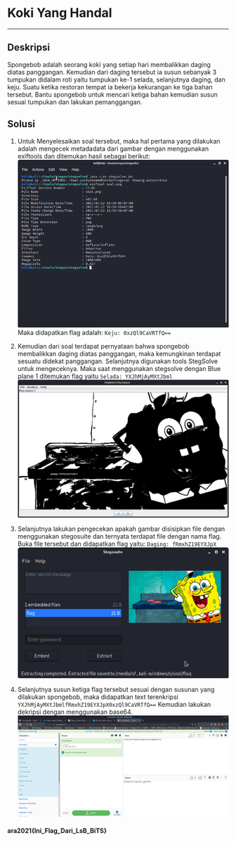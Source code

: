 # Koki Yang Handal
---
## Deskripsi
Spongebob adalah seorang koki yang setiap hari membalikkan daging diatas panggangan.  Kemudian dari daging tersebut ia susun sebanyak 3 tumpukan didalam roti yaitu tumpukan ke-1 selada, selanjutnya daging, dan keju. Suatu ketika restoran tempat ia bekerja kekurangan ke tiga bahan tersebut. Bantu spongebob untuk mencari ketiga bahan kemudian susun sesuai tumpukan dan lakukan pemanggangan.
## Solusi
1.	Untuk Menyelesaikan soal tersebut, maka hal pertama yang dilakukan adalah mengecek metadadata dari gambar dengan menggunakan exiftools dan ditemukan hasil sebagai berikut:
![](1.png)
Maka didapatkan flag adalah: ```Keju: 0xzQl9CaVRTfQ==```
2.	Kemudian dari soal terdapat pernyataan bahwa spongebob membalikkan daging diatas panggangan, maka kemungkinan terdapat sesuatu didekat panggangan. Selanjutnya digunakan tools StegSolve untuk mengeceknya. Maka saat menggunakan stegsolve dengan Blue plane 1 ditemukan flag yaitu ```Selada: YXJhMjAyMXtJbml```
 ![](2.png)

3.	Selanjutnya lakukan pengecekan apakah gambar disisipkan file dengan menggunakan stegosuite dan ternyata terdapat file dengan nama flag. Buka file tersebut dan didapatkan flag yaitu: ```Daging: fRmxhZ19EYXJpX```
![](3.png)
 
4.	Selanjutnya susun ketiga flag tersebut sesuai dengan susunan yang dilakukan spongebob, maka didapatkan text terenkripsi ```YXJhMjAyMXtJbmlfRmxhZ19EYXJpX0xzQl9CaVRTfQ==``` Kemudian lakukan dekripsi dengan menggunakan base64.
 ![](4.png)
#### ara2021{Ini_Flag_Dari_LsB_BiTS}